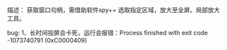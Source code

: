 描述：
获取窗口句柄，需借助软件spy++
选取指定区域，放大至全屏。局部放大工具。

bug:
1、长时间投屏会卡死，运行会报错：Process finished with exit code -1073740791 (0xC0000409)

